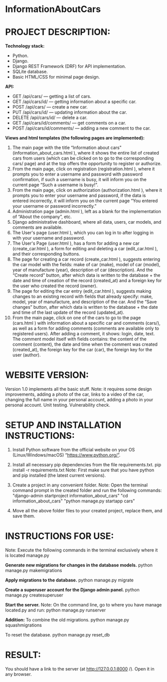 # InformationAboutCars
# PROJECT DESCRIPTION:
**Technology stack:**
- Python.
- Django.
- Django REST Framework (DRF) for API implementation.
- SQLite database.
- Basic HTML/CSS for minimal page design.

**API:**
- GET /api/cars/ — getting a list of cars.
- GET /api/cars/id/ — getting information about a specific car.
- POST /api/cars/ — create a new car.
- PUT /api/cars/id/ — updating information about the car.
- DELETE /api/cars/id/ — delete a car.
- GET /api/cars/id/comments/ — get comments on a car.
- POST /api/cars/id/comments/ — adding a new comment to the car.

**Views and html templates (the following pages are implemented):**
1. The main page with the title “Information about cars" (information_about_cars.html ), where it shows the entire list of created cars from users (which can be clicked on to go to the corresponding cars/<id> page) and at the top offers the opportunity to register or authorize.
2. From the main page, click on registration (registration.html ), where it prompts you to enter a username and password with password confirmation, if such a username is busy, it will inform you on the current page “Such a username is busy!".
3. From the main page, click on authorization (authorization.html ), where it prompts you to enter your username and password, if the data is entered incorrectly, it will inform you on the current page “You entered your username or password incorrectly.”
4. Administration page (admin.html ), left as a blank for the implementation of “About the company”, etc.
5. Django administrative dashboard, where all data, users, car models, and comments are available.
6. The User's page (user.html ), which you can log in to after logging in with your username and password. 
7. The User's Page (user.html ), has a form for adding a new car (create_car.html ), a form for editing and deleting a car (edit_car.html ), and their corresponding buttons.
8. The page for creating a car record (create_car.html ), suggests entering the car model with the fields: make of car (make), model of car (model), year of manufacture (year), description of car (description). And the “Create record” button, after which data is written to the database + the date and time of creation of the record (created_at) and a foreign key for the user who created the record (owner).
9. The page for editing the car entry (edit_car.html ), suggests making changes to an existing record with fields that already specify: make, model, year of manufacture, and description of the car. And the “Save changes” button, after which data is written to the database + the date and time of the last update of the record (updated_at).
10. From the main page, click on one of the cars to go to the page (cars.html ) with information about a specific car and comments (cars/<id>), as well as a form for adding comments (comments are available only to registered users). After adding a comment, it shows: login, date, text. The comment model itself with fields contains: the content of the comment (content), the date and time when the comment was created (created_at), the foreign key for the car (car), the foreign key for the user (author).

# WEBSITE VERSION:
Version 1.0 implements all the basic stuff.
Note: it requires some design improvements, adding a photo of the car, links to a video of the car, changing the full name in your personal account, adding a photo in your personal account. Unit testing. Vulnerability check.

# SETUP AND INSTALLATION INSTRUCTIONS:
1. Install Python software from the official website on your OS (Linux/Windows/macOS) “https://www.python.org/”. 

2. Install all necessary pip dependencies from the file requirements.txt.
pip install -r requirements.txt
Note: First make sure that you have python and pip installed (the latest current versions).

3. Create a project in any convenient folder.
Note: Open the terminal command prompt in the created folder and run the following commands:
"django-admin startproject information_about_cars"
"cd information_about_cars"
"python manage.py startapp cars"

4. Move all the above folder files to your created project, replace them, and save them.

# INSTRUCTIONS FOR USE:
Note: Execute the following commands in the terminal exclusively where it is located manage.py

**Generate new migrations for changes in the database models.**
python manage.py makemigrations

**Apply migrations to the database.**
python manage.py migrate

**Create a superuser account for the Django admin panel.**
python manage.py createsuperuser

**Start the server.**
Note: On the command line, go to where you have manage located.py and run:
python manage.py runserver

**Addition:**
To combine the old migrations.
python manage.py squashmigrations

To reset the database.
python manage.py reset_db


# RESULT:
You should have a link to the server (at http://127.0.0.1:8000 /). Open it in any browser.
